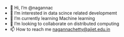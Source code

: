 - 👋 Hi, I’m @nagannac
- 👀 I’m interested in data scince related developmemt
- 🌱 I’m currently learning Machine learning
- 💞️ I’m looking to collaborate on distributed computing
- 📫 How to reach me nagannachetty@ajiet.edu.in

<!---
nagannac/nagannac is a ✨ special ✨ repository because its `README.md` (this file) appears on your GitHub profile.
You can click the Preview link to take a look at your changes.
--->
